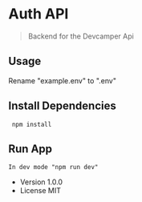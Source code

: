 # Auth API

> Backend for the Devcamper Api

## Usage

Rename "example.env" to ".env"

## Install Dependencies

```
 npm install
```

## Run App

```
In dev mode "npm run dev"
```

- Version 1.0.0
- License MIT
